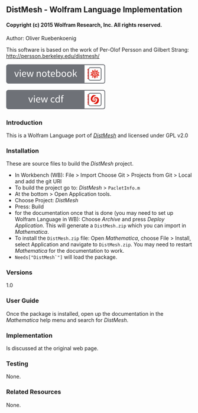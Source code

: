## DistMesh - Wolfram Language Implementation
#### Copyright (c) 2015 Wolfram Research, Inc.  All rights reserved.

Author: Oliver Ruebenkoenig

This software is based on the work of Per-Olof Persson and Gilbert
Strang: http://persson.berkeley.edu/distmesh/

[![View notebook](https://raw.githubusercontent.com/perardi/DistMesh/master/notebook.svg)](https://www.wolframcloud.com/objects/user-fcd49e54-a538-4c96-b83c-283763b842da/dev/WDV/wdv_api?user=WolframResearch&repo=DistMesh&branch=master)

[![View cdf](https://raw.githubusercontent.com/perardi/DistMesh/master/cdf.svg)](https://www.wolframcloud.com/objects/user-fcd49e54-a538-4c96-b83c-283763b842da/dev/WDV/wdv_api?user=WolframResearch&repo=DistMesh&branch=master)

### Introduction
This is a Wolfram Language port of [*DistMesh*](http://persson.berkeley.edu/distmesh/) and licensed under GPL v2.0

### Installation
These are source files to build the *DistMesh* project.

- In Workbench (WB): File > Import
Choose Git > Projects from Git > Local and add the git URI
- To build the project go to: *DistMesh* > `PacletInfo.m`
- At the bottom > Open Application tools.
- Choose Project: *DistMesh*
- Press: Build
- for the documentation once that is done (you may need to set up Wolfram Language in WB): Choose *Archive* and press *Deploy Application*. This will generate a `DistMesh.zip` which you can import in *Mathematica*.
- To install the `DistMesh.zip` file: Open *Mathematica*, choose File > Install, select Application and navigate to `DistMesh.zip`. You may need to restart *Mathematica* for the documentation to work.
- ``Needs["DistMesh`"]`` will load the package.


### Versions
1.0

### User Guide
Once the package is installed, open up the documentation in the *Mathematica* help menu and search for *DistMesh*.

### Implementation
Is discussed at the original web page.

### Testing
None.

### Related Resources
None.

